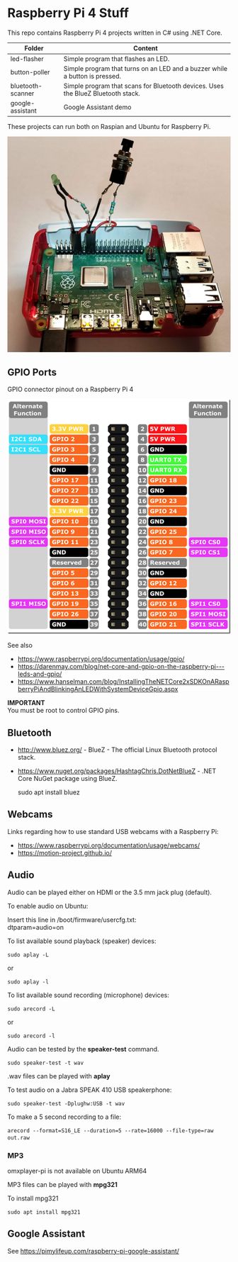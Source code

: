# Raspberry Pi 4 Stuff
This repo contains Raspberry Pi 4 projects written in C# using .NET Core.

| Folder | Content |
|--------|---------|
| led-flasher       | Simple program that flashes an LED. |
| button-poller     | Simple program that turns on an LED and a buzzer while a button is pressed. |
| bluetooth-scanner | Simple program that scans for Bluetooth devices. Uses the BlueZ Bluetooth stack. |
| google-assistant  | Google Assistant demo |

These projects can run both on Raspian and Ubuntu for Raspberry Pi.

![Photo](photo.jpg)

## GPIO Ports

GPIO connector pinout on a Raspberry Pi 4

![Pinout](Pi4_GPIO.png)

See also 
* https://www.raspberrypi.org/documentation/usage/gpio/
* https://darenmay.com/blog/net-core-and-gpio-on-the-raspberry-pi---leds-and-gpio/
* https://www.hanselman.com/blog/InstallingTheNETCore2xSDKOnARaspberryPiAndBlinkingAnLEDWithSystemDeviceGpio.aspx

**IMPORTANT**<br/>
You must be root to control GPIO pins.

## Bluetooth
* http://www.bluez.org/ - BlueZ - The official Linux Bluetooth protocol stack.
* https://www.nuget.org/packages/HashtagChris.DotNetBlueZ - .NET Core NuGet package using BlueZ.

    sudo apt install bluez

## Webcams

Links regarding how to use standard USB webcams with a Raspberry Pi:

* https://www.raspberrypi.org/documentation/usage/webcams/
* https://motion-project.github.io/

## Audio

Audio can be played either on HDMI or the 3.5 mm jack plug (default).

To enable audio on Ubuntu:

Insert this line in /boot/firmware/usercfg.txt:<br />
dtparam=audio=on

To list available sound playback (speaker) devices:

    sudo aplay -L
or 

    sudo aplay -l

To list available sound recording (microphone) devices:

    sudo arecord -L

or 

    sudo arecord -l

Audio can be tested by the **speaker-test** command.

    sudo speaker-test -t wav

.wav files can be played with **aplay**

To test audio on a Jabra SPEAK 410 USB speakerphone:

    sudo speaker-test -Dplughw:USB -t wav

To make a 5 second recording to a file:

    arecord --format=S16_LE --duration=5 --rate=16000 --file-type=raw out.raw

### MP3

omxplayer-pi is not available on Ubuntu ARM64

MP3 files can be played with **mpg321**

To install mpg321

    sudo apt install mpg321

## Google Assistant

See https://pimylifeup.com/raspberry-pi-google-assistant/
